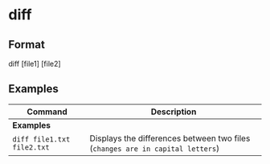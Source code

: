 # diff

## Format

diff [file1] [file2]

## Examples

| **Command**   | **Description**   |
| --------------|-------------------|
| **Examples** |
| `diff file1.txt file2.txt` | Displays the differences between two files (`changes are in capital letters`) |